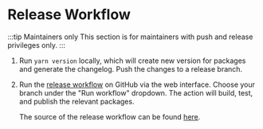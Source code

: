 # Release Workflow

:::tip Maintainers only
This section is for maintainers with push and release privileges only.
:::

1. Run `yarn version` locally, which will create new version for packages and generate the changelog. Push the changes to a release branch.

2. Run the [release workflow](https://github.com/rolldown/rolldown/actions/workflows/release.yml) on GitHub via the web interface. Choose your branch under the "Run workflow" dropdown. The action will build, test, and publish the relevant packages.

   The source of the release workflow can be found [here](https://github.com/rolldown/rolldown/blob/main/.github/workflows/release.yml).
